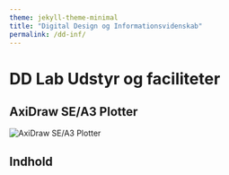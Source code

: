 ```yaml
---
theme: jekyll-theme-minimal
title: "Digital Design og Informationsvidenskab"
permalink: /dd-inf/
---
```

# DD Lab Udstyr og faciliteter

## AxiDraw SE/A3 Plotter
![AxiDraw SE/A3 Plotter](https://cdn.evilmadscientist.com/sites/axidraw/sea3_1920c.jpg)

## Indhold

<section id="demo" markdown="block"></section>

<script type="text/javascript">
var txtFile = new XMLHttpRequest();
txtFile.onload = function() {
    allText = txtFile.responseText;
    allTextLines = allText.split(/\r\n|\n/);
    for(var i = 1; i < allTextLines.length; i++) {
      elements = allTextLines[i].split(",");
      document.getElementById("demo").innerHTML += '<a href="#' + i + '">' + elements[0] + '</a><br/>';
    }
    document.getElementById("demo").innerHTML += '<hr>';

    for(var i = 1; i < allTextLines.length; i++) {
        elements = allTextLines[i].split(",");
        document.getElementById("demo").innerHTML += '<h2 id=' + i + '>' + elements[0] + '</h2>';
        document.getElementById("demo").innerHTML += '<br/><table><tr><td><img src="' + elements[1] + '" alt="' + elements[0] + '"' + 'style="width: 200px;" /></td> <td><p>' + elements[2] + '<br/><b>' + elements[3]; + '</b></p></td></tr></table><br/>';
    }
}

txtFile.open("get", "test2.csv", true);
txtFile.send();
</script>
